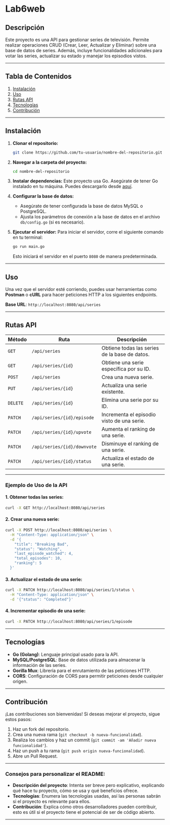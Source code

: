
# Lab6web

## Descripción

Este proyecto es una API para gestionar series de televisión. Permite realizar operaciones CRUD (Crear, Leer, Actualizar y Eliminar) sobre una base de datos de series. Además, incluye funcionalidades adicionales para votar las series, actualizar su estado y manejar los episodios vistos.

---

## Tabla de Contenidos

1. [Instalación](#instalación)
2. [Uso](#uso)
3. [Rutas API](#rutas-api)
4. [Tecnologías](#tecnologías)
5. [Contribución](#contribución)

---

## Instalación

1. **Clonar el repositorio:**
   ```bash
   git clone https://github.com/tu-usuario/nombre-del-repositorio.git
   ```

2. **Navegar a la carpeta del proyecto:**
   ```bash
   cd nombre-del-repositorio
   ```

3. **Instalar dependencias:**
   Este proyecto usa Go. Asegúrate de tener Go instalado en tu máquina. Puedes descargarlo desde [aquí](https://golang.org/dl/).

4. **Configurar la base de datos:**
   - Asegúrate de tener configurada la base de datos MySQL o PostgreSQL.
   - Ajusta los parámetros de conexión a la base de datos en el archivo `db/config.go` (si es necesario).

5. **Ejecutar el servidor:**
   Para iniciar el servidor, corre el siguiente comando en tu terminal:
   ```bash
   go run main.go
   ```

   Esto iniciará el servidor en el puerto `8080` de manera predeterminada.

---

## Uso

Una vez que el servidor esté corriendo, puedes usar herramientas como **Postman** o **cURL** para hacer peticiones HTTP a los siguientes endpoints.

**Base URL**: `http://localhost:8080/api/series`

---

## Rutas API

| Método   | Ruta                          | Descripción                                           |
|----------|--------------------------------|-------------------------------------------------------|
| `GET`    | `/api/series`                  | Obtiene todas las series de la base de datos.         |
| `GET`    | `/api/series/{id}`             | Obtiene una serie específica por su ID.               |
| `POST`   | `/api/series`                  | Crea una nueva serie.                                |
| `PUT`    | `/api/series/{id}`             | Actualiza una serie existente.                       |
| `DELETE` | `/api/series/{id}`             | Elimina una serie por su ID.                         |
| `PATCH`  | `/api/series/{id}/episode`     | Incrementa el episodio visto de una serie.           |
| `PATCH`  | `/api/series/{id}/upvote`      | Aumenta el ranking de una serie.                     |
| `PATCH`  | `/api/series/{id}/downvote`    | Disminuye el ranking de una serie.                   |
| `PATCH`  | `/api/series/{id}/status`      | Actualiza el estado de una serie.                    |

---

### Ejemplo de Uso de la API

#### 1. **Obtener todas las series:**
   ```bash
   curl -X GET http://localhost:8080/api/series
   ```

#### 2. **Crear una nueva serie:**
   ```bash
   curl -X POST http://localhost:8080/api/series \
     -H "Content-Type: application/json" \
     -d '{
       "title": "Breaking Bad",
       "status": "Watching",
       "last_episode_watched": 4,
       "total_episodes": 10,
       "ranking": 5
     }'
   ```

#### 3. **Actualizar el estado de una serie:**
   ```bash
   curl -X PATCH http://localhost:8080/api/series/1/status \
     -H "Content-Type: application/json" \
     -d '{"status": "Completed"}'
   ```

#### 4. **Incrementar episodio de una serie:**
   ```bash
   curl -X PATCH http://localhost:8080/api/series/1/episode
   ```

---

## Tecnologías

- **Go (Golang)**: Lenguaje principal usado para la API.
- **MySQL/PostgreSQL**: Base de datos utilizada para almacenar la información de las series.
- **Gorilla Mux**: Librería para el enrutamiento de las peticiones HTTP.
- **CORS**: Configuración de CORS para permitir peticiones desde cualquier origen.

---

## Contribución

¡Las contribuciones son bienvenidas! Si deseas mejorar el proyecto, sigue estos pasos:

1. Haz un fork del repositorio.
2. Crea una nueva rama (`git checkout -b nueva-funcionalidad`).
3. Realiza los cambios y haz un commit (`git commit -am 'Añadir nueva funcionalidad'`).
4. Haz un push a tu rama (`git push origin nueva-funcionalidad`).
5. Abre un Pull Request.

---


### Consejos para personalizar el README:
- **Descripción del proyecto**: Intenta ser breve pero explicativo, explicando qué hace tu proyecto, cómo se usa y qué beneficios ofrece.
- **Tecnologías**: Enumera las tecnologías usadas, así las personas sabrán si el proyecto es relevante para ellos.
- **Contribución**: Explica cómo otros desarrolladores pueden contribuir, esto es útil si el proyecto tiene el potencial de ser de código abierto.

---

